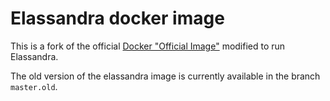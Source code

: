 # Elassandra docker image

This is a fork of the official [Docker "Official Image"](https://github.com/docker-library/cassandra) modified to run Elassandra.

The old version of the elassandra image is currently available in the branch `master.old`.